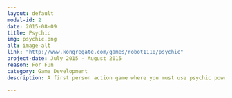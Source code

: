 ```yaml
---
layout: default
modal-id: 2
date: 2015-08-09
title: Psychic
img: psychic.png
alt: image-alt
link: "http://www.kongregate.com/games/robot1110/psychic"
project-date: July 2015 - August 2015
reason: For Fun
category: Game Development
description: A first person action game where you must use psychic powers of telekinesis and leaping. A remake of a hackathon project that used VR and the Leap Motion.

---
```

